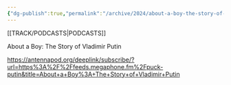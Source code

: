 ```yaml
---
{"dg-publish":true,"permalink":"/archive/2024/about-a-boy-the-story-of-vladimir-putin/","tags":["podcast"],"created":"2024-02-12T01:40:00","updated":"2024-04-12T01:40:00"}
---
```


[[TRACK/PODCASTS\|PODCASTS]]


About a Boy: The Story of Vladimir Putin

https://antennapod.org/deeplink/subscribe/?url=https%3A%2F%2Ffeeds.megaphone.fm%2Fpuck-putin&title=About+a+Boy%3A+The+Story+of+Vladimir+Putin